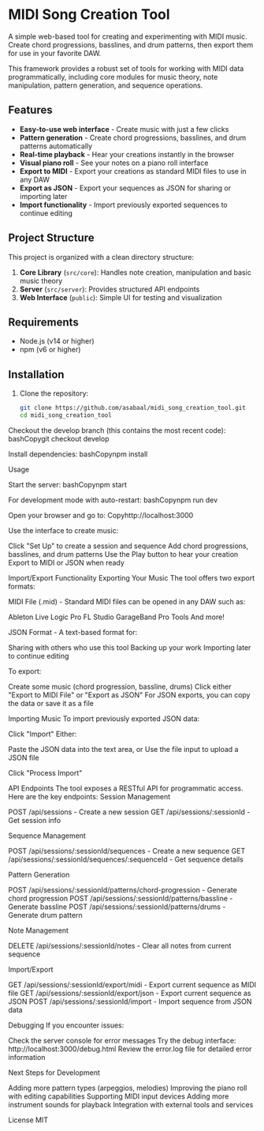 # MIDI Song Creation Tool

A simple web-based tool for creating and experimenting with MIDI music. Create chord progressions, basslines, and drum patterns, then export them for use in your favorite DAW.

This framework provides a robust set of tools for working with MIDI data programmatically, including core modules for music theory, note manipulation, pattern generation, and sequence operations.

## Features

- **Easy-to-use web interface** - Create music with just a few clicks
- **Pattern generation** - Create chord progressions, basslines, and drum patterns automatically
- **Real-time playback** - Hear your creations instantly in the browser
- **Visual piano roll** - See your notes on a piano roll interface
- **Export to MIDI** - Export your creations as standard MIDI files to use in any DAW
- **Export as JSON** - Export your sequences as JSON for sharing or importing later
- **Import functionality** - Import previously exported sequences to continue editing

## Project Structure

This project is organized with a clean directory structure:

1. **Core Library** (`src/core`): Handles note creation, manipulation and basic music theory
2. **Server** (`src/server`): Provides structured API endpoints
3. **Web Interface** (`public`): Simple UI for testing and visualization

## Requirements

- Node.js (v14 or higher)
- npm (v6 or higher)

## Installation

1. Clone the repository:
   ```bash
   git clone https://github.com/asabaal/midi_song_creation_tool.git
   cd midi_song_creation_tool

Checkout the develop branch (this contains the most recent code):
bashCopygit checkout develop

Install dependencies:
bashCopynpm install


Usage

Start the server:
bashCopynpm start

For development mode with auto-restart:
bashCopynpm run dev

Open your browser and go to:
Copyhttp://localhost:3000

Use the interface to create music:

Click "Set Up" to create a session and sequence
Add chord progressions, basslines, and drum patterns
Use the Play button to hear your creation
Export to MIDI or JSON when ready



Import/Export Functionality
Exporting Your Music
The tool offers two export formats:

MIDI File (.mid) - Standard MIDI files can be opened in any DAW such as:

Ableton Live
Logic Pro
FL Studio
GarageBand
Pro Tools
And more!


JSON Format - A text-based format for:

Sharing with others who use this tool
Backing up your work
Importing later to continue editing



To export:

Create some music (chord progression, bassline, drums)
Click either "Export to MIDI File" or "Export as JSON"
For JSON exports, you can copy the data or save it as a file

Importing Music
To import previously exported JSON data:

Click "Import"
Either:

Paste the JSON data into the text area, or
Use the file input to upload a JSON file


Click "Process Import"

API Endpoints
The tool exposes a RESTful API for programmatic access. Here are the key endpoints:
Session Management

POST /api/sessions - Create a new session
GET /api/sessions/:sessionId - Get session info

Sequence Management

POST /api/sessions/:sessionId/sequences - Create a new sequence
GET /api/sessions/:sessionId/sequences/:sequenceId - Get sequence details

Pattern Generation

POST /api/sessions/:sessionId/patterns/chord-progression - Generate chord progression
POST /api/sessions/:sessionId/patterns/bassline - Generate bassline
POST /api/sessions/:sessionId/patterns/drums - Generate drum pattern

Note Management

DELETE /api/sessions/:sessionId/notes - Clear all notes from current sequence

Import/Export

GET /api/sessions/:sessionId/export/midi - Export current sequence as MIDI file
GET /api/sessions/:sessionId/export/json - Export current sequence as JSON
POST /api/sessions/:sessionId/import - Import sequence from JSON data

Debugging
If you encounter issues:

Check the server console for error messages
Try the debug interface: http://localhost:3000/debug.html
Review the error.log file for detailed error information

Next Steps for Development

Adding more pattern types (arpeggios, melodies)
Improving the piano roll with editing capabilities
Supporting MIDI input devices
Adding more instrument sounds for playback
Integration with external tools and services

License
MIT